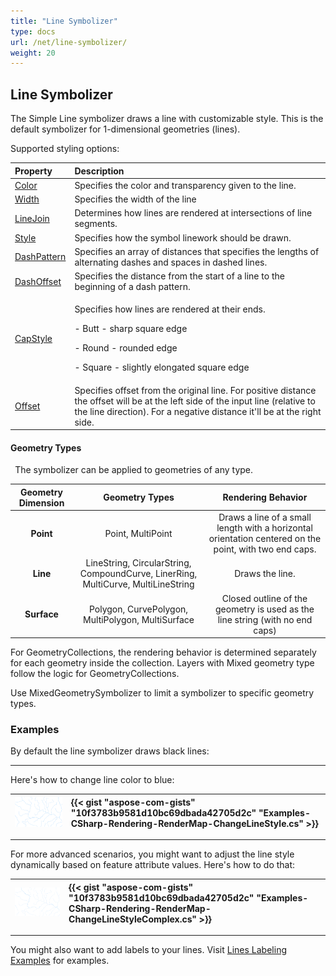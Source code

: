 ```yaml
---
title: "Line Symbolizer"
type: docs
url: /net/line-symbolizer/
weight: 20
---
```


## **Line Symbolizer**
The Simple Line symbolizer draws a line with customizable style. This is the default symbolizer for 1-dimensional geometries (lines). 

Supported styling options:

|**Property**|**Description**|
| :- | :- |
|[Color](https://apireference.aspose.com/net/gis/aspose.gis.rendering.symbolizers/simpleline/properties/color)|Specifies the color and transparency given to the line.|
|[Width](https://apireference.aspose.com/net/gis/aspose.gis.rendering.symbolizers/simpleline/properties/width)|Specifies the width of the line|
|[LineJoin](https://apireference.aspose.com/net/gis/aspose.gis.rendering.symbolizers/simpleline/properties/linejoin)|Determines how lines are rendered at intersections of line segments.|
|[Style](https://apireference.aspose.com/net/gis/aspose.gis.rendering.symbolizers/simpleline/properties/style)|Specifies how the symbol linework should be drawn.|
|[DashPattern](https://apireference.aspose.com/net/gis/aspose.gis.rendering.symbolizers/simpleline/properties/dashpattern)|Specifies an array of distances that specifies the lengths of alternating dashes and spaces in dashed lines.|
|[DashOffset](https://apireference.aspose.com/net/gis/aspose.gis.rendering.symbolizers/simpleline/properties/dashoffset)|Specifies the distance from the start of a line to the beginning of a dash pattern.|
|[CapStyle](https://apireference.aspose.com/net/gis/aspose.gis.rendering.symbolizers/simpleline/properties/capstyle)|<p>Specifies how lines are rendered at their ends.</p><p>- Butt - sharp square edge</p><p>- Round - rounded edge</p><p>- Square - slightly elongated square edge</p>|
|[Offset](https://apireference.aspose.com/net/gis/aspose.gis.rendering.symbolizers/simpleline/properties/offset)|Specifies offset from the original line. For positive distance the offset will be at the left side of the input line (relative to the line direction). For a negative distance it'll be at the right side.|
#### **Geometry Types**
` `The symbolizer can be applied to geometries of any type.

|**Geometry Dimension**|**Geometry Types**|**Rendering Behavior**|
| :-: | :-: | :-: |
|**Point**|Point, MultiPoint|Draws a line of a small length with a horizontal orientation centered on the point, with two end caps.|
|**Line**|LineString, CircularString, CompoundCurve, LinerRing, MultiCurve, MultiLineString|Draws the line.|
|**Surface**|Polygon, CurvePolygon, MultiPolygon, MultiSurface|Closed outline of the geometry is used as the line string (with no end caps)|


For GeometryCollections, the rendering behavior is determined separately for each geometry inside the collection. Layers with Mixed geometry type follow the logic for GeometryCollections.

Use MixedGeometrySymbolizer to limit a symbolizer to specific geometry types.

### **Examples**
By default the line symbolizer draws black lines:





-----
Here's how to change line color to blue:



|![todo:image_alt_text](line-symbolizer_1.png)|{{< gist "aspose-com-gists" "10f3783b9581d10bc69dbada42705d2c" "Examples-CSharp-Rendering-RenderMap-ChangeLineStyle.cs" >}}|
| :- | :- |


-----


For more advanced scenarios, you might want to adjust the line style dynamically based on feature attribute values. Here's how to do that:



|![todo:image_alt_text](line-symbolizer_2.png)|{{< gist "aspose-com-gists" "10f3783b9581d10bc69dbada42705d2c" "Examples-CSharp-Rendering-RenderMap-ChangeLineStyleComplex.cs" >}}|
| :- | :- |






-----
You might also want to add labels to your lines. Visit [Lines Labeling Examples](/gis/net/simple-labeling/#simplelabeling-lineslabelingexamples) for examples.

